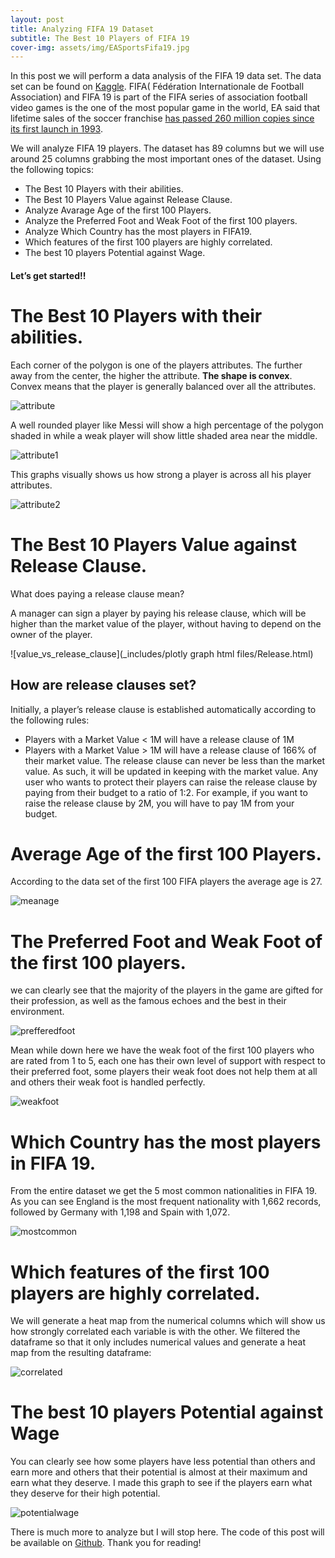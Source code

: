 ```yaml
---
layout: post
title: Analyzing FIFA 19 Dataset 
subtitle: The Best 10 Players of FIFA 19
cover-img: assets/img/EASportsFifa19.jpg
---
```


In this post we will perform a data analysis of the FIFA 19 data set. The data set can be found on [Kaggle](https://www.kaggle.com/karangadiya/fifa19). FIFA( Fédération Internationale de Football Association) and FIFA 19 is part of the FIFA series of association football video games is the one of the most popular game in the world, EA said that lifetime sales of the soccer franchise [has passed 260 million copies since its first launch in 1993](https://venturebeat.com/2018/09/05/ea-sports-fifa-franchise-surpasses-260-million-copies-sold/).

We will analyze FIFA 19 players. The dataset has 89 columns but we will use around 25 columns grabbing the most important ones of the dataset. Using the following topics:


* The Best 10 Players with their abilities.
* The Best 10 Players Value against Release Clause.
* Analyze Avarage Age of the first 100 Players.
* Analyze the Preferred Foot and Weak Foot of the first 100 players.
* Analyze Which Country has the most players in FIFA19.
* Which features of the first 100 players are highly correlated.
* The best 10 players Potential against Wage.


#### Let’s get started!!



# The Best 10 Players with their abilities.

Each corner of the polygon is one of the players attributes. The further away from the center, the higher the attribute. **The shape is convex**. Convex means that the player is generally balanced over all the attributes.


![attribute](assets/img/FullSizeRender_12.JPG)


A well rounded player like Messi will show a high percentage of the polygon shaded in while a weak player will show little shaded area near the middle.


![attribute1](assets/img/FullSizeRender_8.JPG)


This graphs visually shows us how strong a player is across all his player attributes.


![attribute2](assets/img/FullSizeRender_9.JPG)



# The Best 10 Players Value against Release Clause.

What does paying a release clause mean?

A manager can sign a player by paying his release clause, which will be higher than the market value of the player, without having to depend on the owner of the player.

![value_vs_release_clause](_includes/plotly graph html files/Release.html)

## How are release clauses set?

Initially, a player’s release clause is established automatically according to the following rules:
* Players with a Market Value < 1M will have a release clause of 1M
* Players with a Market Value > 1M will have a release clause of 166% of their market value.
The release clause can never be less than the market value. As such, it will be updated in keeping with the market value. Any user who wants to protect their players can raise the release clause by paying from their budget to a ratio of 1:2. For example, if you want to raise the release clause by 2M, you will have to pay 1M from your budget.



# Average Age of the first 100 Players.
According to the data set of the first 100 FIFA players the average age is 27.

![meanage](https://plotly.com/~YinmiAlas/6/)



# The Preferred Foot and Weak Foot of the first 100 players.
we can clearly see that the majority of the players in the game are gifted for their profession, as well as the famous echoes and the best in their environment.

![prefferedfoot](https://plotly.com/~YinmiAlas/8/)

Mean while down here we have the weak foot of the first 100 players who are rated from 1 to 5, each one has their own level of support with respect to their preferred foot, some players their weak foot does not help them at all and others their weak foot is handled perfectly.

![weakfoot](https://plotly.com/~YinmiAlas/10/)



# Which Country has the most players in FIFA 19.

From the entire dataset we get the 5 most common nationalities in FIFA 19. As you can see England is the most frequent nationality with 1,662 records, followed by Germany with 1,198 and Spain with 1,072.

![mostcommon](https://plotly.com/~YinmiAlas/12/)



# Which features of the first 100 players are highly correlated.

We will generate a heat map from the numerical columns which will show us how strongly correlated each variable is with the other. We filtered the dataframe so that it only includes numerical values and generate a heat map from the resulting dataframe:

![correlated](https://plotly.com/~YinmiAlas/14/)



# The best 10 players Potential against Wage

You can clearly see how some players have less potential than others and earn more and others that their potential is almost at their maximum and earn what they deserve. I made this graph to see if the players earn what they deserve for their high potential.

![potentialwage](https://plotly.com/~YinmiAlas/16/)


There is much more to analyze but I will stop here. The code of this post will be available on [Github](LS_DS__build_week_project.ipynb). Thank you for reading!

